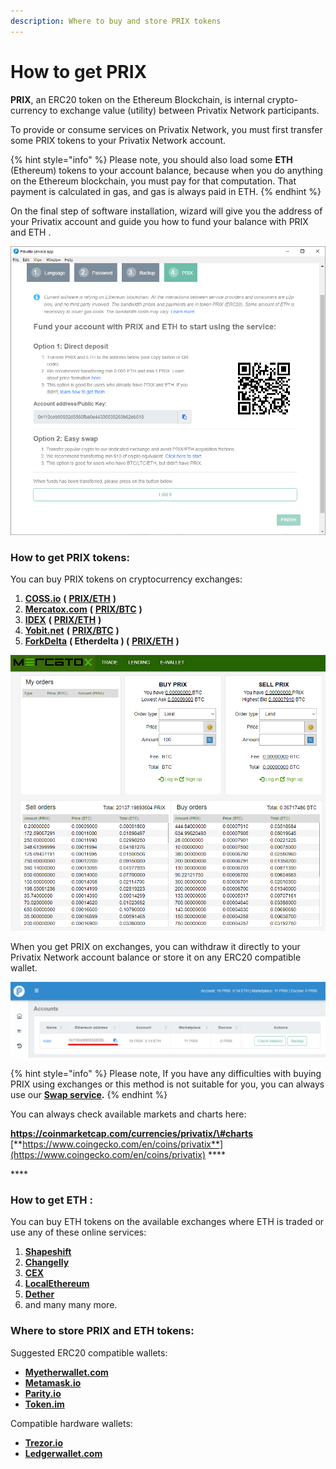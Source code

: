 ```yaml
---
description: Where to buy and store PRIX tokens
---
```


# How to get PRIX

**PRIX**, an ERC20 token on the Ethereum Blockchain, is internal crypto-currency to exchange value \(utility\) between Privatix Network participants. 

To provide or consume services on Privatix Network, you must first transfer some PRIX tokens to your Privatix Network account.

{% hint style="info" %}
Please note, you should also load some **ETH** \(Ethereum\) tokens to your account balance, because when you do anything on the Ethereum blockchain, you must pay for that computation. That payment is calculated in gas, and gas is always paid in ETH.
{% endhint %}

On the final step of software installation, wizard will give you the address of your Privatix account and guide you how to fund your balance with PRIX and ETH .

![First launch of Privatix Client software](../.gitbook/assets/42mvylk-1.png)

### How to get PRIX tokens:

You can buy PRIX tokens on cryptocurrency exchanges:

1. [**COSS.io**](http://coss.io) **\(** [**PRIX/ETH**](https://coss.io/c/trade?s=PRIX_ETH) **\)**
2. [**Mercatox.com**](http://mercatox.com) **\(** [**PRIX/BTC**](https://mercatox.com/exchange/PRIX/BTC) **\)** 
3. [**IDEX**](http://idex.market) **\(** [**PRIX/ETH**](https://idex.market/eth/prix) **\)**
4. [**Yobit.net**](http://yobit.net) **\(** [**PRIX/BTC**](https://yobit.net/en/trade/PRIX/BTC) **\)**
5. [**ForkDelta**](http://forkdelta.app) **\( Etherdelta \) \(** [**PRIX/ETH**](https://forkdelta.app/#!/trade/PRIX-ETH) **\)**

![PRIX / BTC pair on Mercatox.com](../.gitbook/assets/42nxfi4-1.png)

When you get PRIX on exchanges, you can withdraw it directly to your Privatix Network account balance or store it on any ERC20 compatible wallet.

![](../.gitbook/assets/42nxnfd-1.png)

{% hint style="info" %}
Please note, If you have any difficulties with buying PRIX using exchanges or this method is not suitable for you, you can always use our [**Swap service**](https://swap.privatix.network)**.**
{% endhint %}

You can always check available markets and charts here:

[**https://coinmarketcap.com/currencies/privatix/\#charts**  
](https://coinmarketcap.com/currencies/privatix/#charts)[**https://www.coingecko.com/en/coins/privatix**](https://www.coingecko.com/en/coins/privatix) ****

\*\*\*\*

### How to get ETH :

You can buy ETH tokens on the available exchanges where ETH is traded or use any of these online services:

1. [**Shapeshift**](https://shapeshift.io/)
2. [**Changelly**](https://changelly.com/)
3. [**CEX**](https://cex.io/)
4. [**LocalEthereum**](https://localethereum.com/)
5. [**Dether**](http://dether.io/)
6. and many many more.

### Where to store PRIX and ETH tokens:

Suggested ERC20 compatible wallets:

* [**Myetherwallet.com**](https://www.myetherwallet.com/)
* [**Metamask.io**](https://metamask.io/)
* [**Parity.io**](https://parity.io/)
* [**Token.im**](https://token.im/)

Compatible hardware wallets:

* [**Trezor.io**](https://trezor.io/)
* [**Ledgerwallet.com**](https://www.ledgerwallet.com/)

### 

